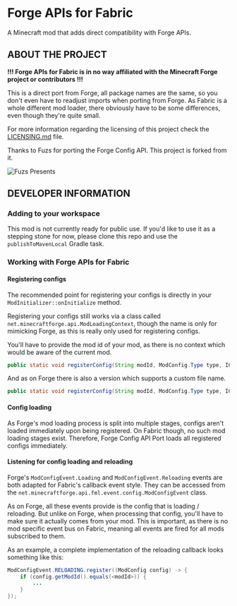 # Forge APIs for Fabric

A Minecraft mod that adds direct compatibility with Forge APIs.

## ABOUT THE PROJECT

**!!! Forge APIs for Fabric is in no way affiliated with the Minecraft Forge project or contributors !!!**

This is a direct port from Forge, all package names are the same, so you don't even have to readjust imports when
porting from Forge.
As Fabric is a whole different mod loader, there obviously have to be some differences, even though they're quite small.

For more information regarding the licensing of this project check the [LICENSING.md](LICENSING.md) file.

Thanks to Fuzs for porting the Forge Config API. This project is forked from it.

![Fuzs Presents](https://i.imgur.com/bUAnw7w.png "Fuzs Presents: Forge Config API Port")

## DEVELOPER INFORMATION

### Adding to your workspace

This mod is not currently ready for public use. If you'd like to use it as a stepping stone for now,
please clone this repo and use the `publishToMavenLocal` Gradle task.

### Working with Forge APIs for Fabric

#### Registering configs

The recommended point for registering your configs is directly in your `ModInitializer::onInitialize` method.

Registering your configs still works via a class called `net.minecraftforge.api.ModLoadingContext`, though the name is
only for mimicking Forge, as this is really only used for registering configs.

You'll have to provide the mod id of your mod, as there is no context which would be aware of the current mod.

```java
public static void registerConfig(String modId, ModConfig.Type type, IConfigSpec<?> spec)
```

And as on Forge there is also a version which supports a custom file name.

```java
public static void registerConfig(String modId, ModConfig.Type type, IConfigSpec<?> spec, String fileName)
```

#### Config loading

As Forge's mod loading process is split into multiple stages, configs aren't loaded immediately upon being registered.
On Fabric though, no such mod loading stages exist. Therefore, Forge Config API Port loads all registered configs
immediately.

#### Listening for config loading and reloading

Forge's `ModConfigEvent.Loading` and `ModConfigEvent.Reloading` events are both adapted for Fabric's callback event
style. They can be accessed from the `net.minecraftforge.api.fml.event.config.ModConfigEvent` class.

As on Forge, all these events provide is the config that is loading / reloading. But unlike on Forge, when processing
that config, you'll have to make sure it actually comes from your mod. This is important, as there is no mod specific
event bus on Fabric, meaning all events are fired for all mods subscribed to them.

As an example, a complete implementation of the reloading callback looks something like this:

```java
ModConfigEvent.RELOADING.register((ModConfig config) -> {
    if (config.getModId().equals(<modId>)) {
        ...
    }
});
```

